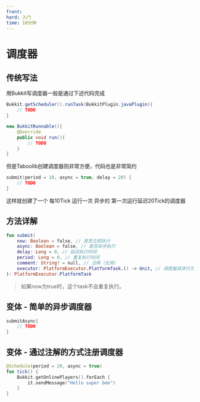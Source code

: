 ```yaml
---
front:
hard: 入门
time: 10分钟
---
```



# 调度器

## 传统写法

用Bukkit写调度器一般是通过下述代码完成

```java
Bukkit.getScheduler().runTask(BukkitPlugin.javaPlugin){
    // TODO
}

new BukkitRunnable(){
    @Override
    public void run(){
        // TODO
    }
}
```


但是Taboolib创建调度器则非常方便，代码也是非常简约

```kotlin
submit(period = 10, async = true, delay = 20) {
    // TODO
}
```
这样就创建了一个 每10Tick 运行一次 异步的 第一次运行延迟20Tick的调度器         

## 方法详解
```kotlin
fun submit(
    now: Boolean = false, // 是否立即执行
    async: Boolean = false, // 是否异步执行
    delay: Long = 0, // 延迟执行时间
    period: Long = 0, // 重复执行时间
    comment: String? = null, // 注释（无用）
    executor: PlatformExecutor.PlatformTask.() -> Unit, // 调度器具体行为
): PlatformExecutor.PlatformTask
```
> 如果now为true时，这个task不会重复执行。


## 变体 - 简单的异步调度器

```kotlin
submitAsync{
    // TODO
}
```

## 变体 - 通过注解的方式注册调度器

```kotlin
@Schedule(period = 20, async = true)
fun tick() {
    Bukkit.getOnlinePlayers().forEach {
        it.sendMessage("Hello super bee")
    }
}
```